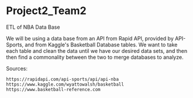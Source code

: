# Project2_Team2
ETL of NBA Data Base

We will be using a data base from an API from Rapid API, provided by API-Sports, and from Kaggle's Basketball Database tables. We want to take each table and clean the data until we have our desired data sets, and then then find a commonality between the two to merge databases to analyze.


Sources:

    https://rapidapi.com/api-sports/api/api-nba
    https://www.kaggle.com/wyattowalsh/basketball
    https://www.basketball-reference.com



